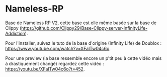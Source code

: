 # Nameless-RP

Base de Nameless RP V2, cette base est elle même basée sur la base de Clippy (https://github.com/Clippy29/Base-Clippy-server-InfinityLife-Addiction).


Pour l'installer, suivez le tuto de la base d'origine (Infinity Life) de Doublox : https://www.youtube.com/watch?v=XFalTw04c6o.   


Pour une preview (la base ressemble encore un p'tit peu à cette vidéo mais à drastiquement changé) regardez cette vidéo : https://youtu.be/XFalTw04c6o?t=452.
